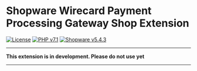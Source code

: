 # Shopware Wirecard Payment Processing Gateway Shop Extension

[![License](https://img.shields.io/badge/license-GPLv3-blue.svg)](https://raw.githubusercontent.com/wirecard/opencart-ee/master/LICENSE)
[![PHP v7.1](https://img.shields.io/badge/php-v7.1-yellow.svg)](http://www.php.net)
[![Shopware v5.4.3](https://img.shields.io/badge/Shopware-v5.4.3-green.svg)](https://www.opencart.com/)

***
**This extension is in development. Please do not use yet** 
***
